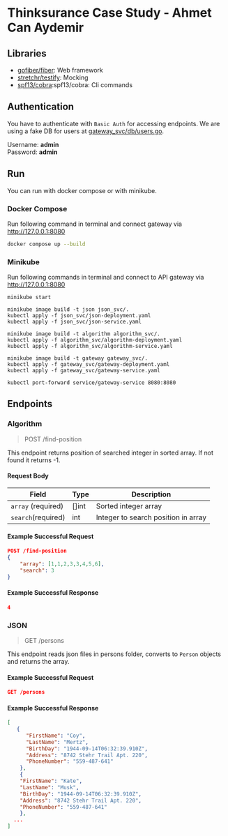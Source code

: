 # Thinksurance Case Study - Ahmet Can Aydemir

## Libraries

- [gofiber/fiber](https://github.com/gofiber/fiber): Web framework
- [stretchr/testify](https://github.com/stretchr/testify): Mocking
- [spf13/cobra](https://github.com/spf13/cobra):spf13/cobra: Cli commands

## Authentication

You have to authenticate with `Basic Auth` for accessing endpoints. We are using a fake DB for users at [gateway_svc/db/users.go](./gateway_svc/db/users.go).

Username: **admin**\
Password: **admin**

## Run

You can run with docker compose or with minikube.

### Docker Compose

Run following command in terminal and connect gateway via http://127.0.0.1:8080

```bash
docker compose up --build
```

### Minikube

Run following commands in terminal and connect to API gateway via http://127.0.0.1:8080

```
minikube start

minikube image build -t json json_svc/.
kubectl apply -f json_svc/json-deployment.yaml
kubectl apply -f json_svc/json-service.yaml

minikube image build -t algorithm algorithm_svc/.
kubectl apply -f algorithm_svc/algorithm-deployment.yaml
kubectl apply -f algorithm_svc/algorithm-service.yaml

minikube image build -t gateway gateway_svc/.
kubectl apply -f gateway_svc/gateway-deployment.yaml
kubectl apply -f gateway_svc/gateway-service.yaml

kubectl port-forward service/gateway-service 8080:8080
```

## Endpoints

### Algorithm

> POST /find-position

This endpoint returns position of searched integer in sorted array. If not found it returns -1.

#### Request Body

| Field                 | Type  | Description                         |
|-----------------------|-------|-------------------------------------|
| `array`    (required) | []int | Sorted integer array                |
| `search`(required)    | int   | Integer to search position in array |

#### Example Successful Request

```json
POST /find-position
{
    "array": [1,1,2,3,3,4,5,6],
    "search": 3
}
```

#### Example Successful Response

```json
4
``` 

### JSON
> GET /persons

This endpoint reads json files in persons folder, converts to `Person` objects and returns the array.

#### Example Successful Request

```json
GET /persons
```

#### Example Successful Response

```json
[
   {
      "FirstName": "Coy",
      "LastName": "Mertz",
      "BirthDay": "1944-09-14T06:32:39.910Z",
      "Address": "8742 Stehr Trail Apt. 220",
      "PhoneNumber": "559-487-641"
    },
    {
    "FirstName": "Kate",
    "LastName": "Musk",
    "BirthDay": "1944-09-14T06:32:39.910Z",
    "Address": "8742 Stehr Trail Apt. 220",
    "PhoneNumber": "559-487-641"
    },
  ...
]
```

